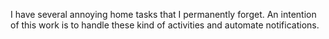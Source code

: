 I have several annoying home tasks that I permanently forget. 
An intention of this work is to handle these kind of activities and automate notifications.